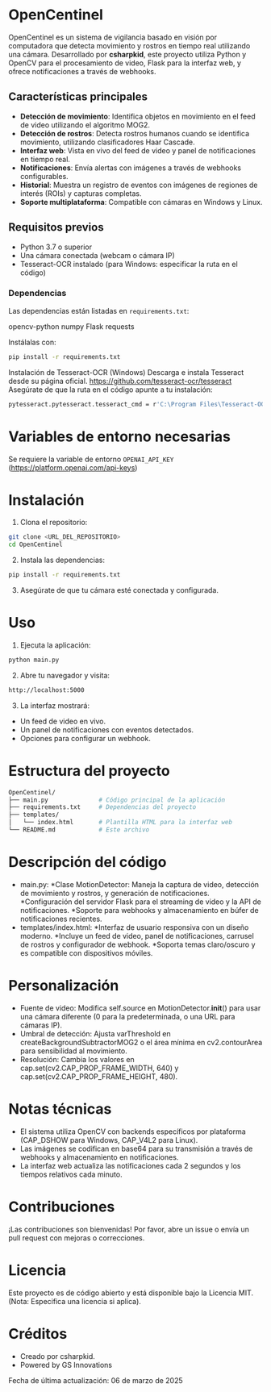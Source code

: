 # OpenCentinel

OpenCentinel es un sistema de vigilancia basado en visión por computadora que detecta movimiento y rostros en tiempo real utilizando una cámara. Desarrollado por **csharpkid**, este proyecto utiliza Python y OpenCV para el procesamiento de video, Flask para la interfaz web, y ofrece notificaciones a través de webhooks.

## Características principales

- **Detección de movimiento**: Identifica objetos en movimiento en el feed de video utilizando el algoritmo MOG2.
- **Detección de rostros**: Detecta rostros humanos cuando se identifica movimiento, utilizando clasificadores Haar Cascade.
- **Interfaz web**: Vista en vivo del feed de video y panel de notificaciones en tiempo real.
- **Notificaciones**: Envía alertas con imágenes a través de webhooks configurables.
- **Historial**: Muestra un registro de eventos con imágenes de regiones de interés (ROIs) y capturas completas.
- **Soporte multiplataforma**: Compatible con cámaras en Windows y Linux.

## Requisitos previos

- Python 3.7 o superior
- Una cámara conectada (webcam o cámara IP)
- Tesseract-OCR instalado (para Windows: especificar la ruta en el código)

### Dependencias

Las dependencias están listadas en `requirements.txt`:

opencv-python
numpy
Flask
requests


Instálalas con:

```bash
pip install -r requirements.txt
```

Instalación de Tesseract-OCR (Windows)
Descarga e instala Tesseract desde su página oficial.
https://github.com/tesseract-ocr/tesseract
Asegúrate de que la ruta en el código apunte a tu instalación:
```bash
pytesseract.pytesseract.tesseract_cmd = r'C:\Program Files\Tesseract-OCR\tesseract.exe'
```
# Variables de entorno necesarias

Se requiere la variable de entorno `OPENAI_API_KEY` (https://platform.openai.com/api-keys)

# Instalación
1. Clona el repositorio:
```bash
git clone <URL_DEL_REPOSITORIO>
cd OpenCentinel
```

2. Instala las dependencias:

```bash
pip install -r requirements.txt
```

3. Asegúrate de que tu cámara esté conectada y configurada.

# Uso
1. Ejecuta la aplicación:
```bash
python main.py
```

2. Abre tu navegador y visita:


```bash
http://localhost:5000
```

3. La interfaz mostrará:
- Un feed de video en vivo.
- Un panel de notificaciones con eventos detectados.
- Opciones para configurar un webhook.

# Estructura del proyecto
```bash
OpenCentinel/
├── main.py              # Código principal de la aplicación
├── requirements.txt     # Dependencias del proyecto
├── templates/
│   └── index.html       # Plantilla HTML para la interfaz web
└── README.md            # Este archivo
```
# Descripción del código
* main.py:
   *Clase MotionDetector: Maneja la captura de video, detección de movimiento y rostros, y generación de notificaciones.
   *Configuración del servidor Flask para el streaming de video y la API de notificaciones.
   *Soporte para webhooks y almacenamiento en búfer de notificaciones recientes.
* templates/index.html:
   *Interfaz de usuario responsiva con un diseño moderno.
   *Incluye un feed de video, panel de notificaciones, carrusel de rostros y configurador de webhook.
   *Soporta temas claro/oscuro y es compatible con dispositivos móviles.

# Personalización
* Fuente de video: Modifica self.source en MotionDetector.__init__() para usar una cámara diferente (0 para la predeterminada, o una URL para cámaras IP).
* Umbral de detección: Ajusta varThreshold en createBackgroundSubtractorMOG2 o el área mínima en cv2.contourArea para sensibilidad al movimiento.
* Resolución: Cambia los valores en cap.set(cv2.CAP_PROP_FRAME_WIDTH, 640) y cap.set(cv2.CAP_PROP_FRAME_HEIGHT, 480).

# Notas técnicas
* El sistema utiliza OpenCV con backends específicos por plataforma (CAP_DSHOW para Windows, CAP_V4L2 para Linux).
* Las imágenes se codifican en base64 para su transmisión a través de webhooks y almacenamiento en notificaciones.
* La interfaz web actualiza las notificaciones cada 2 segundos y los tiempos relativos cada minuto.

# Contribuciones 
¡Las contribuciones son bienvenidas! Por favor, abre un issue o envía un pull request con mejoras o correcciones.

# Licencia
Este proyecto es de código abierto y está disponible bajo la Licencia MIT. (Nota: Especifica una licencia si aplica).

# Créditos
* Creado por csharpkid.
* Powered by GS Innovations


Fecha de última actualización: 06 de marzo de 2025
